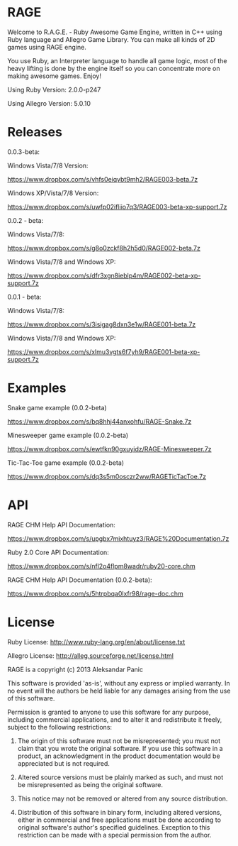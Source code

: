 RAGE
====

Welcome to R.A.G.E. - Ruby Awesome Game Engine, written in C++ using Ruby language and Allegro Game Library.
You can make all kinds of 2D games using RAGE engine.

You use Ruby, an Interpreter language to handle all game logic, most of the heavy lifting is done by the engine itself
so you can concentrate more on making awesome games. Enjoy!

Using Ruby Version: 2.0.0-p247

Using Allegro Version: 5.0.10

Releases
====

0.0.3-beta:

Windows Vista/7/8 Version:

https://www.dropbox.com/s/vhfs0eiqvbt9mh2/RAGE003-beta.7z

Windows XP/Vista/7/8 Version:

https://www.dropbox.com/s/uwfp02ifliio7q3/RAGE003-beta-xp-support.7z

0.0.2 - beta:

Windows Vista/7/8:

https://www.dropbox.com/s/g8o0zckf8h2h5d0/RAGE002-beta.7z


Windows Vista/7/8 and Windows XP:

https://www.dropbox.com/s/dfr3xgn8ieblp4m/RAGE002-beta-xp-support.7z

0.0.1 - beta:

Windows Vista/7/8:

https://www.dropbox.com/s/3isigag8dxn3e1w/RAGE001-beta.7z

Windows Vista/7/8 and Windows XP:

https://www.dropbox.com/s/xlmu3vgts6f7yh9/RAGE001-beta-xp-support.7z

Examples
====

Snake game example (0.0.2-beta)

https://www.dropbox.com/s/bq8hhj44anxohfu/RAGE-Snake.7z

Minesweeper game example (0.0.2-beta)

https://www.dropbox.com/s/ewtfkn90gxuyidz/RAGE-Minesweeper.7z

Tic-Tac-Toe game example (0.0.2-beta)

https://www.dropbox.com/s/dq3s5m0osczr2ww/RAGETicTacToe.7z

API
====

RAGE CHM Help API Documentation:

https://www.dropbox.com/s/upgbx7mixhtuyz3/RAGE%20Documentation.7z

Ruby 2.0 Core API Documentation:

https://www.dropbox.com/s/nfl2o4flpm8wadr/ruby20-core.chm

RAGE CHM Help API Documentation (0.0.2-beta):

https://www.dropbox.com/s/5htrpbqa0lxfr98/rage-doc.chm

License
====

Ruby License: http://www.ruby-lang.org/en/about/license.txt

Allegro License: http://alleg.sourceforge.net/license.html

RAGE is a copyright (c) 2013 Aleksandar Panic


This software is provided 'as-is', without any express or implied
warranty. In no event will the authors be held liable for any damages
arising from the use of this software.


Permission is granted to anyone to use this software for any purpose,
including commercial applications, and to alter it and redistribute it
freely, subject to the following restrictions:


1. The origin of this software must not be misrepresented; you must not claim that you wrote the original software. If you use this software in a product, an acknowledgment in the product documentation would be appreciated but is not required.


2. Altered source versions must be plainly marked as such, and must not be misrepresented as being the original software.


3. This notice may not be removed or altered from any source distribution.


4. Distribution of this software in binary form, including altered versions, either in commercial and free applications must be done according to original software's author's specified guidelines. Exception to this restriction can be made with a special permission from the author.
